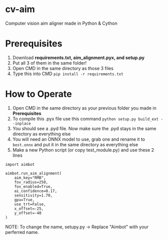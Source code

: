 # cv-aim
Computer vision aim aligner made in Python &amp; Cython

# Prerequisites 
1. Download **requirements.txt, aim_alignment.pyx, and setup.py**
2. Put all 3 of them in the same folder!
3. Open CMD in the same directory as those 3 files
4. Type this into CMD ```pip install -r requirements.txt```

# How to Operate
1. Open CMD in the same directory as your previous folder you made in **Prerequisites**
2. To compile this .pyx file use this command ```python setup.py build_ext --inplace```
3. You should see a .pyd file. Now make sure the .pyd stays in the same directory as everything else
4. You will need an ONNX model to use, grab one and rename it to ```best.onnx``` and put it in the same directory as everything else
5. Make a new Python script (or copy test_module.py) and use these 2 lines
```
import aimbot

aimbot.run_aim_alignment(
    aim_key="RMB",
    fov_radius=250,
    fov_enabled=True,
    ai_confidence=0.17,
    sensitivity=1.70,
    gpu=True,
    use_trt=False,
    x_offset=-25,
    y_offset=-40
)
```
NOTE: To change the name, setupy.py -> Replace "Aimbot" with your perferred name.
